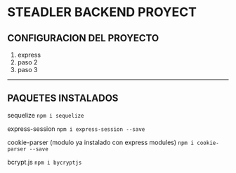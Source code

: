 # STEADLER BACKEND PROYECT

## CONFIGURACION DEL PROYECTO
1. express
2. paso 2
3. paso 3

---

## PAQUETES INSTALADOS


sequelize
    ```npm i sequelize```

express-session
    ```npm i express-session --save```

cookie-parser (modulo ya instalado con express modules)
    ```npm i cookie-parser --save```

bcrypt.js
    ```npm i bycryptjs```


